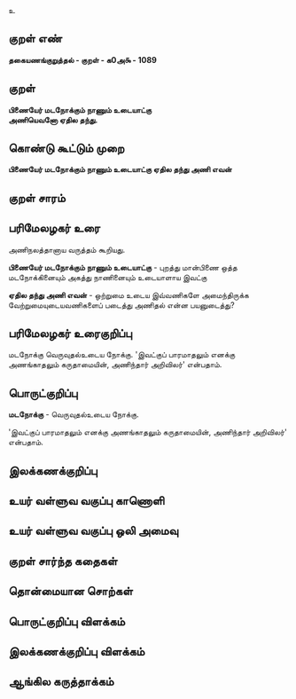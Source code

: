 உ

## குறள் எண் 

**தகையணங்குறுத்தல் - குறள் - க0அ௯ - 1089**

## குறள் 

**பிணையேர் மடநோக்கும் நாணும் உடையாட்கு  
அணியெவனோ ஏதில தந்து.**

## கொண்டு கூட்டும் முறை

**பிணையேர் மடநோக்கும் நாணும் உடையாட்கு ஏதில தந்து அணி எவன்**

## குறள் சாரம் 


## பரிமேலழகர் உரை

அணிநலத்தானாய வருத்தம் கூறியது. 

**பிணையேர் மடநோக்கும் நாணும் உடையாட்கு** - புறத்து மான்பிணை ஒத்த மடநோக்கினையும் அகத்து நாணினையும் உடையாளாய இவட்கு 

**ஏதில தந்து அணி எவன்** - ஒற்றுமை உடைய இவ்வணிகளே அமைந்திருக்க வேற்றுமையுடையவணிகளைப் படைத்து அணிதல் என்ன பயனுடைத்து?

## பரிமேலழகர் உரைகுறிப்பு   

மடநோக்கு வெருவுதல்உடைய நோக்கு. 'இவட்குப் பாரமாதலும் எனக்கு அணங்காதலும் கருதாமையின், அணிந்தார் அறிவிலர்' என்பதாம்.

## பொருட்குறிப்பு 

**மடநோக்கு** - வெருவுதல்உடைய நோக்கு. 

'இவட்குப் பாரமாதலும் எனக்கு அணங்காதலும் கருதாமையின், அணிந்தார் அறிவிலர்' என்பதாம்.

## இலக்கணக்குறிப்பு  


## உயர் வள்ளுவ வகுப்பு காணொளி


## உயர் வள்ளுவ வகுப்பு ஒலி அமைவு 

 
## குறள் சார்ந்த கதைகள் 


## தொன்மையான சொற்கள்


## பொருட்குறிப்பு விளக்கம்


## இலக்கணக்குறிப்பு விளக்கம்


## ஆங்கில கருத்தாக்கம் 


